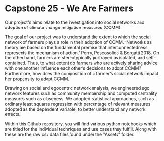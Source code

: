 # Capstone 25 - We Are Farmers

Our project's aims relate to the investigation into social networks and adoption of climate change mitigation measures (CCMM).

The goal of our project was to understand the extent to which the social network of farmers plays a role in their adoption of CCMM. 
‘Networks as theory are based on the fundamental premise that interconnectedness represents the mechanism of action.’ Perry, Pescosolido & Borgatti 2018. 
On the other hand, farmers are stereotypically portrayed as isolated, and self-contained. Thus, to what extent do farmers who are actively sharing advice with one another influence 
each other’s decisions to adopt CCMM? Furthermore, how does the composition of a farmer’s social network impact her propensity to adopt CCMM.

Drawing on social and egocentric network analysis, we engineered ego network features such as community membership and computed centrality measures such as closeness.
We adopted statistical approaches, such as ordinary least squares regression with percentage of relevant measures adopted as the dependent variable, to better understand any network effects.

Within this Github repository, you will find various python notebooks which are titled for the individual techniques and use cases they fulfill. Along with these are the raw csv data files found under the "Assets" folder.




